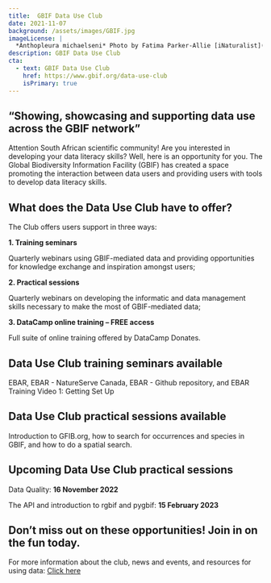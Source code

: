 ```yaml
---
title:  GBIF Data Use Club
date: 2021-11-07
background: /assets/images/GBIF.jpg
imageLicense: |
  *Anthopleura michaelseni* Photo by Fatima Parker-Allie [iNaturalist](https://www.inaturalist.org/observations/20856021) (CC BY-NC)
description: GBIF Data Use Club
cta:
  - text: GBIF Data Use Club
    href: https://www.gbif.org/data-use-club
    isPrimary: true
---
```


## “Showing, showcasing and supporting data use across the GBIF network”

Attention South African scientific community! Are you interested in developing your data literacy skills? Well, here is an opportunity for you.
The Global Biodiversity Information Facility (GBIF) has created a space promoting the interaction between data users and providing users with tools
to develop data literacy skills. 

## **What does the Data Use Club have to offer?**

The Club offers users support in three ways:

  **1.	Training seminars**
  
  Quarterly webinars using GBIF-mediated data and providing opportunities for knowledge exchange and inspiration amongst users;

  **2.	Practical sessions**
  
  Quarterly webinars on developing the informatic and data management skills necessary to make the most of GBIF-mediated data;

  **3.	DataCamp online training – FREE access**
  
  Full suite of online training offered by DataCamp Donates.

## **Data Use Club training seminars available**

EBAR, EBAR - NatureServe Canada, EBAR - Github repository, and EBAR Training Video 1: Getting Set Up

## **Data Use Club practical sessions available**

Introduction to GFIB.org, how to search for occurrences and species in GBIF, and how to do a spatial search. 

## **Upcoming Data Use Club practical sessions**

Data Quality: **16 November 2022**

The API and introduction to rgbif and pygbif: **15 February 2023**


## **Don’t miss out on these opportunities! Join in on the fun today.**

For more information about the club, news and events, and resources for using data:  [Click here](https://www.gbif.org/data-use-club)
